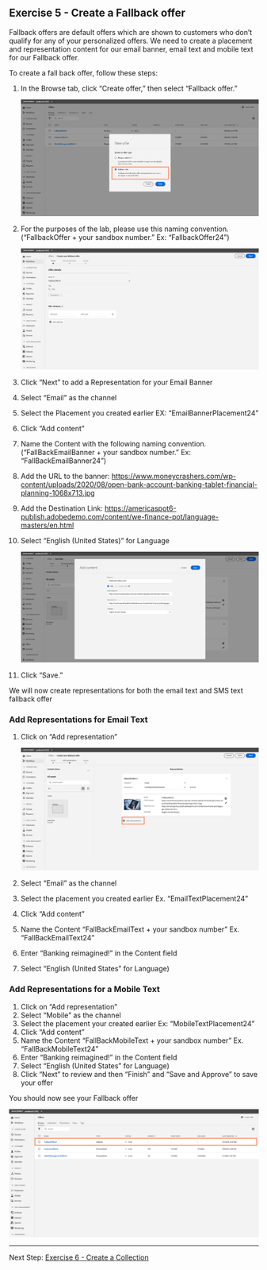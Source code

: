 ## Exercise 5 - Create a Fallback offer

Fallback offers are default offers which are shown to customers who don’t qualify for any of your personalized offers. We need to create a placement and representation content for our email banner, email text and mobile text for our Fallback offer. 

To create a fall back offer, follow these steps:

1.	In the Browse tab, click “Create offer,” then select “Fallback offer.”

    ![Demo](images/FallbackOffer.png)

2.	For the purposes of the lab, please use this naming convention. (“FallbackOffer + your sandbox number.” Ex: “FallbackOffer24”)

    ![Demo](images/FallbackOffer2.png)

3.	Click “Next” to add a Representation for your Email Banner
4.	Select “Email” as the channel
5.	Select the Placement you created earlier EX: “EmailBannerPlacement24”
6.	Click “Add content” 
7.	Name the Content with the following naming convention. (“FallBackEmailBanner  + your sandbox number.” Ex: “FallBackEmailBanner24”)
8.	Add the URL to the banner: https://www.moneycrashers.com/wp-content/uploads/2020/08/open-bank-account-banking-tablet-financial-planning-1068x713.jpg
9.	Add the Destination Link: https://americaspot6-publish.adobedemo.com/content/we-finance-pot/language-masters/en.html
10.	Select “English (United States)” for Language

    ![Demo](images/FallbackOffer3.png)

11.	Click “Save.” 

We will now create representations for both the email text and SMS text fallback offer

### Add Representations for Email Text
1.	Click on “Add representation”

     ![Demo](images/FallbackOffer4.png)
     
2.	Select “Email” as the channel
3.	Select the placement you created earlier Ex. “EmailTextPlacement24”
4.	Click “Add content”
5.	Name the Content “FallBackEmailText + your sandbox number” Ex. “FallBackEmailText24”
6.	Enter “Banking reimagined!” in the Content field
7.	Select “English (United States” for Language)

### Add Representations for a Mobile Text
1.	Click on “Add representation”
2.	Select “Mobile” as the channel
3.	Select the placement your created earlier Ex: “MobileTextPlacement24”
4.	Click “Add content”
5.	Name the Content “FallBackMobileText + your sandbox number” Ex. “FallBackMobileText24” 
6.	Enter “Banking reimagined!” in the Content field
7.	Select “English (United States” for Language)
8.	Click “Next” to review and then  “Finish” and “Save and Approve” to save your offer

You should now see your Fallback offer 

   ![Demo](images/FallbackOffer5.png)
     
 ---

Next Step: [Exercise 6 - Create a Collection](Exercise6-Collections.md.md)
